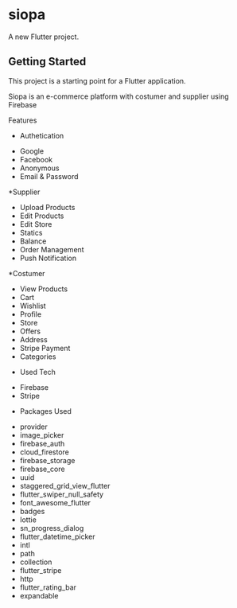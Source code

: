 # siopa

A new Flutter project.

## Getting Started

This project is a starting point for a Flutter application.

Siopa is an e-commerce platform with costumer and supplier using Firebase

Features
* Authetication
- Google 
- Facebook
- Anonymous
- Email & Password
  
 *Supplier
- Upload Products
- Edit Products
- Edit Store
- Statics
- Balance
- Order Management
- Push Notification

*Costumer
- View Products
- Cart
- Wishlist
- Profile
- Store
- Offers
- Address
- Stripe Payment
- Categories

* Used Tech
- Firebase
- Stripe

* Packages Used
- provider
- image_picker
- firebase_auth
- cloud_firestore
- firebase_storage
- firebase_core
- uuid
- staggered_grid_view_flutter
- flutter_swiper_null_safety
- font_awesome_flutter
- badges
- lottie
- sn_progress_dialog
- flutter_datetime_picker
- intl
- path
- collection
- flutter_stripe
- http
- flutter_rating_bar
- expandable







  
